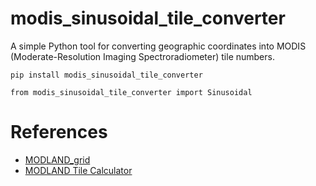 # modis_sinusoidal_tile_converter
 A simple Python tool for converting geographic coordinates into MODIS (Moderate-Resolution Imaging Spectroradiometer) tile numbers.

```
pip install modis_sinusoidal_tile_converter
```
```
from modis_sinusoidal_tile_converter import Sinusoidal
```
# References
- [MODLAND_grid](https://modis-land.gsfc.nasa.gov/MODLAND_grid.html)  
- [MODLAND Tile Calculator](https://landweb.modaps.eosdis.nasa.gov/cgi-bin/developer/tilemap.cgi)